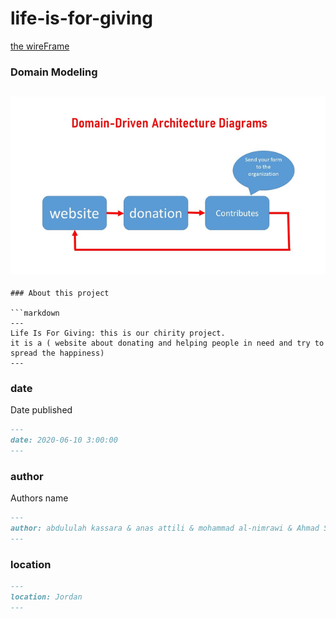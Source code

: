 # life-is-for-giving

[the wireFrame](https://onedrive.live.com/view.aspx?resid=29285AAB5A0B91D9!1937&ithint=file%2cpptx&authkey=!APApEqaNN5Yluds)


### Domain Modeling

![Domain Modeling](img/rsz_slide1.png)
---
```
### About this project

```markdown
---
Life Is For Giving: this is our chirity project.
it is a ( website about donating and helping people in need and try to spread the happiness)
---
```

### date

Date published
```markdown
---
date: 2020-06-10 3:00:00
---
```

### author

Authors name

```markdown
---
author: abdululah kassara & anas attili & mohammad al-nimrawi & Ahmad Swedani
---
```

### location

```markdown
---
location: Jordan
---
```